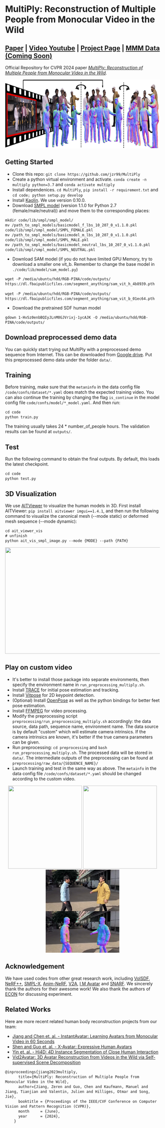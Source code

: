 # MultiPly: Reconstruction of Multiple People from Monocular Video in the Wild
## [Paper]() | [Video Youtube](https://youtu.be/cmKLbKXVMek) | [Project Page](https://jzr99.github.io/MultiPly/) | [MMM Data (Coming Soon)]()


Official Repository for CVPR 2024 paper [*MultiPly: Reconstruction of Multiple People from Monocular Video in the Wild*](). 
<p align="center">
<img src="resources/teaser_v2_high.png" width="800" height="223"/> 
</p>

## Getting Started
* Clone this repo: `git clone https://github.com/jzr99/MultiPly`
* Create a python virtual environment and activate. `conda create -n multiply python=3.7` and `conda activate multiply`
* Install dependenices. `cd MultiPly`, `pip install -r requirement.txt` and `cd code; python setup.py develop`
* Install [Kaolin](https://kaolin.readthedocs.io/en/v0.10.0/notes/installation.html). We use version 0.10.0.
* Download [SMPL model](https://smpl.is.tue.mpg.de/download.php) (version 1.1.0 for Python 2.7 (female/male/neutral)) and move them to the corresponding places:
```
mkdir code/lib/smpl/smpl_model/
mv /path_to_smpl_models/basicmodel_f_lbs_10_207_0_v1.1.0.pkl code/lib/smpl/smpl_model/SMPL_FEMALE.pkl
mv /path_to_smpl_models/basicmodel_m_lbs_10_207_0_v1.1.0.pkl code/lib/smpl/smpl_model/SMPL_MALE.pkl
mv /path_to_smpl_models/basicmodel_neutral_lbs_10_207_0_v1.1.0.pkl code/lib/smpl/smpl_model/SMPL_NEUTRAL.pkl
```
* Download SAM model (if you do not have limited GPU Memory, try to download a smaller one vit_b. Remember to change the base model in `./code/lib/model/sam_model.py`)
```
wget -P /media/ubuntu/hdd/RGB-PINA/code/outputs/ https://dl.fbaipublicfiles.com/segment_anything/sam_vit_h_4b8939.pth

wget -P /media/ubuntu/hdd/RGB-PINA/code/outputs/ https://dl.fbaipublicfiles.com/segment_anything/sam_vit_b_01ec64.pth
```
* Download the pretrained SDF human model
```
gdown 1-HvSz0enbBQIyJLnM0GJVrixj-1ycAJK -O /media/ubuntu/hdd/RGB-PINA/code/outputs/
```

## Download preprocessed demo data
You can quickly start trying out MultiPly with a preprocessed demo sequence from Internet. This can be downloaded from [Google drive](https://drive.google.com/drive/folders/1dAZIb-CyEpqvu4LNA35w_YEhLRNqNegP?usp=sharing). Put this preprocessed demo data under the folder `data/`.

## Training
Before training, make sure that the `metaninfo` in the data config file `/code/confs/dataset/*.yaml` does match the expected training video. You can also continue the training by changing the flag `is_continue` in the model config file `code/confs/model/*_model.yaml`. And then run:
```
cd code
python train.py
```
The training usually takes 24 * number_of_people hours. The validation results can be found at `outputs/`.
## Test
Run the following command to obtain the final outputs. By default, this loads the latest checkpoint.
```
cd code
python test.py
```
## 3D Visualization
We use [AITViewer](https://github.com/eth-ait/aitviewer) to visualize the human models in 3D. First install AITViewer: `pip install aitviewer imgui==1.4.1`, and then run the following command to visualize the canonical mesh (--mode static) or deformed mesh sequence (--mode dynamic):
```
cd ait_viewer_vis
# unfinish
python ait_vis_smpl_image.py --mode {MODE} --path {PATH}
```
<p align="center">
  <img src="resources/mesh_2.gif" width="623" height="346"/> 
</p>

## Play on custom video 
* It's better to install those package into separate environments, then specify the environment name in `run_preprocessing_multiply.sh`.
* Install [TRACE](https://github.com/Arthur151/ROMP/blob/master/simple_romp/trace2/README.md) for initial pose estimation and tracking. 
* Install [Vitpose](https://github.com/ViTAE-Transformer/ViTPose?tab=readme-ov-file#usage) for 2D keypoint detection.
* (Optional) Install [OpenPose](https://github.com/CMU-Perceptual-Computing-Lab/openpose/blob/master/doc/installation/0_index.md) as well as the python bindings for better feet pose estimation.
* Install [FFMPEG](https://ffmpeg.org/download.html) for video processing.
* Modify the preprocessing script `preprocessing/run_preprocessing_multiply.sh` accordingly: the data source, data path, sequence name, environment name. The data source is by default "custom" which will estimate camera intrinsics. If the camera intrinsics are known, it's better if the true camera parameters can be given.
* Run preprocessing: `cd preprocessing` and `bash run_preprocessing_multiply.sh`. The processed data will be stored in `data/`. The intermediate outputs of the preprocessing can be found at `preprocessing/raw_data/{SEQUENCE_NAME}/`
* Launch training and test in the same way as above. The `metainfo` in the data config file `/code/confs/dataset/*.yaml` should be changed according to the custom video.

<p align="center">
  <img src="resources/taichi01.gif" width="240" height="270"/>  <img src="resources/dance5.gif" width="240" height="270"/> <img src="resources/ale.gif" width="240" height="270"/>
</p>

## Acknowledgement
We have used codes from other great research work, including [VolSDF](https://github.com/lioryariv/volsdf), [NeRF++](https://github.com/Kai-46/nerfplusplus), [SMPL-X](https://github.com/vchoutas/smplx), [Anim-NeRF](https://github.com/JanaldoChen/Anim-NeRF), [V2A](https://github.com/MoyGcc/vid2avatar/), [I M Avatar](https://github.com/zhengyuf/IMavatar) and [SNARF](https://github.com/xuchen-ethz/snarf).  We sincerely thank the authors for their awesome work! We also thank the authors of [ECON](https://github.com/YuliangXiu/ECON) for discussing experiment.

## Related Works 
Here are more recent related human body reconstruction projects from our team:
* [Jiang and Chen et. al. - InstantAvatar: Learning Avatars from Monocular Video in 60 Seconds](https://github.com/tijiang13/InstantAvatar)
* [Shen and Guo et. al. - X-Avatar: Expressive Human Avatars](https://skype-line.github.io/projects/X-Avatar/)
* [Yin et. al. - Hi4D: 4D Instance Segmentation of Close Human Interaction](https://yifeiyin04.github.io/Hi4D/)
* [Vid2Avatar: 3D Avatar Reconstruction from Videos in the Wild via Self-supervised Scene Decomposition](https://github.com/MoyGcc/vid2avatar/)

```
@inproceedings{jiang2023multiply,
      title={MultiPly: Reconstruction of Multiple People from Monocular Video in the Wild},
      author={Jiang, Zeren and Guo, Chen and Kaufmann, Manuel and Jiang, Tianjian and Valentin, Julien and Hilliges, Otmar and Song, Jie},    
      booktitle = {Proceedings of the IEEE/CVF Conference on Computer Vision and Pattern Recognition (CVPR)},
      month     = {June},
      year      = {2024},
    }
```